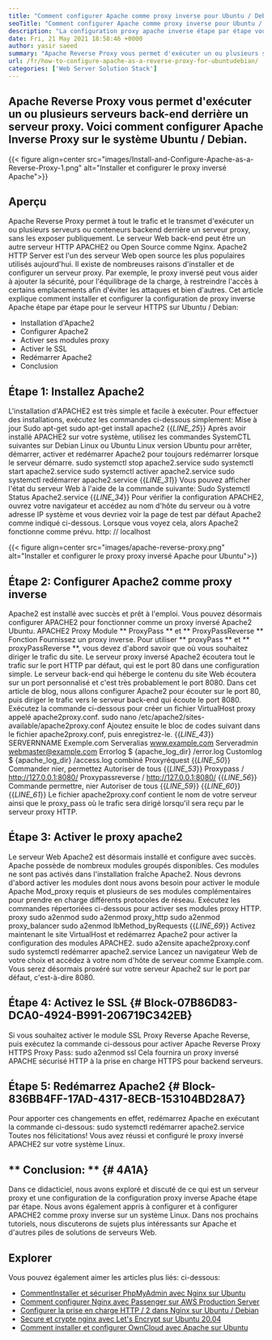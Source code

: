 ```yaml
---
title: "Comment configurer Apache comme proxy inverse pour Ubuntu / Debian" 
seoTitle: "Comment configurer Apache comme proxy inverse pour Ubuntu / Debian" 
description: "La configuration proxy apache inverse étape par étape vous permet d'exécuter un ou plusieurs serveurs arrière derrière un serveur proxy avec mod_proxy sur Ubuntu / Debian Linux." 
date: Fri, 21 May 2021 18:58:46 +0000
author: yasir saeed
summary: "Apache Reverse Proxy vous permet d'exécuter un ou plusieurs serveurs back-end derrière un serveur proxy. Voici comment configurer Apache Inverse Proxy sur le système Ubuntu / Debian." 
url: /fr/how-to-configure-apache-as-a-reverse-proxy-for-ubuntudebian/
categories: ['Web Server Solution Stack']
---
```


## Apache Reverse Proxy vous permet d'exécuter un ou plusieurs serveurs back-end derrière un serveur proxy. Voici comment configurer Apache Inverse Proxy sur le système Ubuntu / Debian.

{{< figure align=center src="images/Install-and-Configure-Apache-as-a-Reverse-Proxy-1.png" alt="Installer et configurer le proxy inversé Apache">}}


## **Aperçu**
Apache Reverse Proxy permet à tout le trafic et le transmet d'exécuter un ou plusieurs serveurs ou conteneurs backend derrière un serveur proxy, sans les exposer publiquement. Le serveur Web back-end peut être un autre serveur HTTP APACHE2 ou Open Source comme Nginx. Apache2 HTTP Server est l'un des serveur Web open source les plus populaires utilisés aujourd'hui.
Il existe de nombreuses raisons d'installer et de configurer un serveur proxy. Par exemple, le proxy inversé peut vous aider à ajouter la sécurité, pour l'équilibrage de la charge, à restreindre l'accès à certains emplacements afin d'éviter les attaques et bien d'autres. Cet article explique comment installer et configurer la configuration de proxy inverse Apache étape par étape pour le serveur HTTPS sur Ubuntu / Debian:
  * Installation d'Apache2
  * Configurer Apache2
  * Activer ses modules proxy
  * Activer le SSL
  * Redémarrer Apache2
  * Conclusion

## Étape 1: Installez Apache2
L'installation d'APACHE2 est très simple et facile à exécuter. Pour effectuer des installations, exécutez les commandes ci-dessous simplement:
Mise à jour Sudo apt-get
sudo apt-get install apache2
{{_LINE_25_}}
Après avoir installé APACHE2 sur votre système, utilisez les commandes SystemCTL suivantes sur Debian Linux ou Ubuntu Linux version Ubuntu pour arrêter, démarrer, activer et redémarrer Apache2 pour toujours redémarrer lorsque le serveur démarre.
sudo systemctl stop apache2.service
sudo systemctl start apache2.service
sudo systemctl activer apache2.service
sudo systemctl redémarrer apache2.service
{{_LINE_31_}}
Vous pouvez afficher l'état du serveur Web à l'aide de la commande suivante:
Sudo Systemctl Status Apache2.service
{{_LINE_34_}}
Pour vérifier la configuration APACHE2, ouvrez votre navigateur et accédez au nom d'hôte du serveur ou à votre adresse IP système et vous devriez voir la page de test par défaut Apache2 comme indiqué ci-dessous. Lorsque vous voyez cela, alors Apache2 fonctionne comme prévu. http: // localhost

{{< figure align=center src="images/apache-reverse-proxy.png" alt="Installer et configurer le proxy proxy inversé Apache pour Ubuntu">}}


## Étape 2: Configurer Apache2 comme proxy inverse
Apache2 est installé avec succès et prêt à l'emploi. Vous pouvez désormais configurer APACHE2 pour fonctionner comme un proxy inversé Apache2 Ubuntu. APACHE2 Proxy Module ** ProxyPass ** et ** ProxyPassReverse ** Fonction Fournissez un proxy inverse. Pour utiliser ** proxyPass ** et ** proxyPassReverse **, vous devez d'abord savoir que où vous souhaitez diriger le trafic du site.
Le serveur proxy inversé Apache2 écoutera tout le trafic sur le port HTTP par défaut, qui est le port 80 dans une configuration simple. Le serveur back-end qui héberge le contenu du site Web écoutera sur un port personnalisé et c'est très probablement le port 8080.
Dans cet article de blog, nous allons configurer Apache2 pour écouter sur le port 80, puis diriger le trafic vers le serveur back-end qui écoute le port 8080. Exécutez la commande ci-dessous pour créer un fichier VirtualHost proxy appelé apache2proxy.conf.
sudo nano /etc/apache2/sites-available/apache2proxy.conf
Ajoutez ensuite le bloc de codes suivant dans le fichier apache2proxy.conf, puis enregistrez-le.
{{_LINE_43_}}
        SERVERNNAME Exemple.com
        Serveralias www.example.com
        Serveradmin webmaster@example.com
        Errorlog $ {apache_log_dir} /error.log
        Customlog $ {apache_log_dir} /access.log combiné
        Proxyréquest
{{_LINE_50_}}
          Commander nier, permettez
          Autoriser de tous
{{_LINE_53_}}
        Proxypass / http://127.0.0.1:8080/
        Proxypassreverse / http://127.0.0.1:8080/
{{_LINE_56_}}
          Commande permettre, nier
          Autoriser de tous
{{_LINE_59_}}
{{_LINE_60_}}
{{_LINE_61_}}
Le fichier apache2proxy.conf contient le nom de votre serveur ainsi que le proxy_pass où le trafic sera dirigé lorsqu'il sera reçu par le serveur proxy HTTP.

## Étape 3: Activer le proxy apache2
Le serveur Web Apache2 est désormais installé et configure avec succès. Apache possède de nombreux modules groupés disponibles. Ces modules ne sont pas activés dans l'installation fraîche Apache2. Nous devrons d'abord activer les modules dont nous avons besoin pour activer le module Apache Mod_proxy requis et plusieurs de ses modules complémentaires pour prendre en charge différents protocoles de réseau. Exécutez les commandes répertoriées ci-dessous pour activer ses modules proxy HTTP.
proxy sudo a2enmod
sudo a2enmod proxy_http
sudo a2enmod proxy_balancer
sudo a2enmod lbMethod_byRequests
{{_LINE_69_}}
Activez maintenant le site VirtualHost et redémarrez Apache2 pour activer la configuration des modules APACHE2.
sudo a2ensite apache2proxy.conf
sudo systemctl redémarrer apache2.service
Lancez un navigateur Web de votre choix et accédez à votre nom d'hôte de serveur comme Example.com. Vous serez désormais proxéré sur votre serveur Apache2 sur le port par défaut, c'est-à-dire 8080.

## Étape 4: Activez le SSL {# Block-07B86D83-DCA0-4924-B991-206719C342EB}
Si vous souhaitez activer le module SSL Proxy Reverse Apache Reverse, puis exécutez la commande ci-dessous pour activer Apache Reverse Proxy HTTPS Proxy Pass:
sudo a2enmod ssl
Cela fournira un proxy inversé APACHE sécurisé HTTP à la prise en charge HTTPS pour backend serveurs.

## Étape 5: Redémarrez Apache2 {# Block-836BB4FF-17AD-4317-8ECB-153104BD28A7}
Pour apporter ces changements en effet, redémarrez Apache en exécutant la commande ci-dessous:
sudo systemctl redémarrer apache2.service
Toutes nos félicitations! Vous avez réussi et configuré le proxy inversé APACHE2 sur votre système Linux.

## ** Conclusion: ** {# 4A1A}
Dans ce didacticiel, nous avons exploré et discuté de ce qui est un serveur proxy et une configuration de la configuration proxy inverse Apache étape par étape. Nous avons également appris à configurer et à configurer APACHE2 comme proxy inverse sur un système Linux. Dans nos prochains tutoriels, nous discuterons de sujets plus intéressants sur Apache et d'autres piles de solutions de serveurs Web.

## Explorer
Vous pouvez également aimer les articles plus liés: ci-dessous:
  * [Comment][1][Installer et sécuriser PhpMyAdmin avec Nginx sur Ubuntu][2]
  * [Comment configurer Nginx avec Passenger sur AWS Production Server][3]
  * [Configurer la prise en charge HTTP / 2 dans Nginx sur Ubuntu / Debian][4]
  * [Secure et crypte nginx avec Let's Encrypt sur Ubuntu 20.04][5]
  * [Comment installer et configurer OwnCloud avec Apache sur Ubuntu][6]

  
[1]: https://blog.containerize.com/web-server-solution-stack/fr/how-to-configure-apache-as-a-reverse-proxy-for-ubuntudebian/
[2]: https://blog.containerize.com/web-server-solution-stack/how-to-install-and-secure-phpmyadmin-with-nginx-on-ubuntu/
[3]: https://blog.containerize.com/web-server-solution-stack/how-to-setup-nginx-with-passenger-on-aws-production-server/
[4]: https://blog.containerize.com/web-server-solution-stack/how-to-configure-http2-support-in-nginx-on-ubuntudebian/
[5]: https://blog.containerize.com/web-server-solution-stack/how-to-secure-nginx-with-letsencrypt-on-ubuntu-20-04/
[6]: https://blog.containerize.com/backup-and-sync-software/how-to-install-and-configure-owncloud-with-apache-on-ubuntu/
